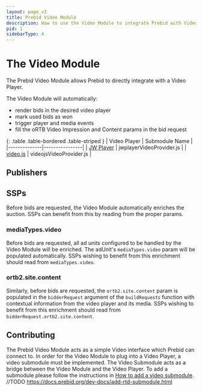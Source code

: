```yaml
---
layout: page_v2
title: Prebid Video Module
description: How to use the Video Module to integrate Prebid with Video
pid: 1
sidebarType: 4
---
```


# The Video Module

The Prebid Video Module allows Prebid to directly integrate with a Video Player.

The Video Module will automatically:
- render bids in the desired video player
- mark used bids as won
- trigger player and media events
- fill the oRTB Video Impression and Content params in the bid request

{: .table .table-bordered .table-striped }
| Video Player | Submodule Name |
|--------------|----------------|
| [JW Player](https://www.jwplayer.com/)  | jwplayerVideoProvider.js |
| [video.js](https://videojs.com/)   | videojsVideoProvider.js |


## Publishers

## SSPs 

Before bids are requested, the Video Module automatically enriches the auction. SSPs can benefit from this by reading from the proper params.

### mediaTypes.video

Before bids are requested, all ad units configured to be handled by the Video Module will be enriched. The adUnit's `mediaTypes.video` param will be populated automatically.
SSPs wishing to benefit from this enrichment should read from `mediaTypes.video`.

### ortb2.site.content

Similarly, before bids are requested, the `ortb2.site.content` param is populated in the `bidderRequest` argument of the `buildRequests` function with contextual information from the video player and its media.
SSPs wishing to benefit from this enrichment should read from `bidderRequest.ortb2.site.content`.

## Contributing

The Prebid Video Module acts as a simple Video interface which Prebid can connect to. In order for the Video Module to plug into a Video Player, a video submodule must be implemented. The Video Submodule acts as a bridge between the Video Module and the Video Player.
To add a submodule please follow the instructions in [How to add a video submodule]({{site.github.url}}/dev-docs/add-video-submodule.html).
//TODO https://docs.prebid.org/dev-docs/add-rtd-submodule.html
